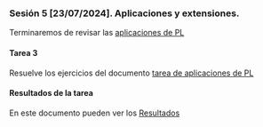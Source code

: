 ### Sesión 5 [23/07/2024]. Aplicaciones y extensiones.

Terminaremos de revisar las [aplicaciones de PL](https://docs.google.com/document/d/1zaAQceZ1nUFw1Bfc2RYcN87CS7_LQRJXAFDQE_BAdCM/edit?usp=sharing)

#### Tarea 3
Resuelve los ejercicios del documento [tarea de aplicaciones de PL](https://docs.google.com/document/d/1YAYNFTwmi_Ph5o2G_6DYxpahO0T8VhXlKXkYSbBN-eI/edit?usp=sharing)

#### Resultados de la tarea
En este documento pueden ver los [Resultados](https://docs.google.com/document/d/1iS3ziyy46dPt4R75A-QaPBk9MXqg92p7lsG8iOhQLjc/edit?usp=sharing)

